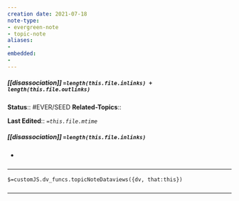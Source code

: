 ```yaml
---
creation date: 2021-07-18
note-type: 
- evergreen-note
- topic-note
aliases:
- 
embedded:
- 
---
```

 
##### [[disassociation]] `=length(this.file.inlinks) + length(this.file.outlinks)`


**Status**:: #EVER/SEED 
**Related-Topics**:: 

**Last Edited**:: *`=this.file.mtime`*
##### [[disassociation]] `=length(this.file.inlinks)` 
- 

### <hr class="dataviews"/>

`$=customJS.dv_funcs.topicNoteDataviews({dv, that:this})`


### <hr class="references"/>
